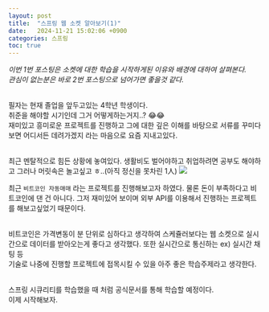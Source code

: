 ```yaml
---
layout: post
title:  "스프링 웹 소켓 알아보기(1)"
date:   2024-11-21 15:02:06 +0900
categories: 스프링
toc: true
---
```

<i>이번 1번 포스팅은 소켓에 대한 학습을 시작하게된 이유와 배경에 대하여 살펴본다.<br>
관심이 없는분은 바로 2번 포스팅으로 넘어가면 좋을것 같다.</i><br><br>

필자는 현재 졸업을 앞두고있는 4학년 학생이다.<br>
취준을 해야할 시기인데 그거 어떻게하는거지..? 
😂😂<br>
재미있고 흥미로운 프로젝트를 진행하고 그에 대한 깊은 이해를 바탕으로 서류를 꾸미다 보면 어디서든 데려가겠지 라는 마음으로 요즘 지내고있다.<br><br>

최근 멘탈적으로 힘든 상황에 놓여있다. 생활비도 벌어야하고 취업하려면 공부도 해야하고 그러나 머릿속은 놀고싶고 ㅎ..(아직 정신을 못차린 1人)
![](https://encrypted-tbn0.gstatic.com/images?q=tbn:ANd9GcSXb1-_Uah_CTElvJKhE6wkooSAN3MPFURWRA&s)

최근 `비트코인 자동매매` 라는 프로젝트를 진행해보고자 하였다. 물론 돈이 부족하다고 비트코인에 댄 건 아니다. 그저 재미있어 보이며 외부 API를 이용해서 진행하는 프로젝트를 해보고싶었기 때문이다.<br><br>

비트코인은 가격변동이 분 단위로 심하다고 생각하여 스케쥴러보다는 웹 소켓으로 실시간으로 데이터를 받아오는게 좋다고 생각했다.
또한 실시간으로 통신하는 ex) 실시간 채팅 등<br>
기술로 나중에 진행할 프로젝트에 접목시킬 수 있을 아주 좋은 학습주제라고 생각한다.<br><br>

스프링 시큐리티를 학습했을 때 처럼 공식문서를 통해 학습할 예정이다.<br> 이제 시작해보자.